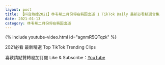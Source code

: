 ```yaml
---
layout: post
title: 【抖音熱搜2021】林韦希二月份将在韩国出道 1 TikTok Daily 最新必看精選合集2021 01 13
date: 2021-01-13
category: 林韦希二月份将在韩国出道
---
```


{% include youtube-video.html id="agnmR5QTqzk" %}

2021必看 最新精選 Top TikTok Trending Clips

喜歡請點贊轉發加訂閱 Like & Subscribe：[YouTube](https://www.youtube.com/channel/UCAoR7VcanIPd04uEq_GIylA/videos)

